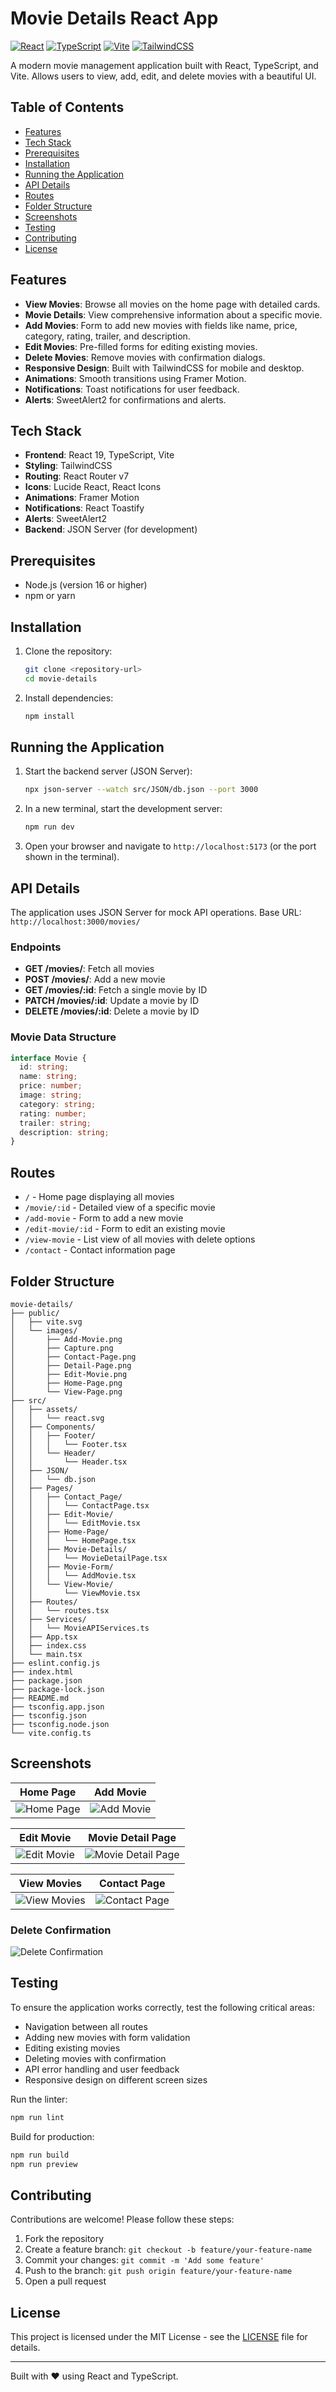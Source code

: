 # Movie Details React App

[![React](https://img.shields.io/badge/React-19.1.1-blue.svg)](https://reactjs.org/)
[![TypeScript](https://img.shields.io/badge/TypeScript-5.8.3-blue.svg)](https://www.typescriptlang.org/)
[![Vite](https://img.shields.io/badge/Vite-7.1.7-yellow.svg)](https://vitejs.dev/)
[![TailwindCSS](https://img.shields.io/badge/TailwindCSS-4.1.13-blue.svg)](https://tailwindcss.com/)

A modern movie management application built with React, TypeScript, and Vite. Allows users to view, add, edit, and delete movies with a beautiful UI.

## Table of Contents

- [Features](#features)
- [Tech Stack](#tech-stack)
- [Prerequisites](#prerequisites)
- [Installation](#installation)
- [Running the Application](#running-the-application)
- [API Details](#api-details)
- [Routes](#routes)
- [Folder Structure](#folder-structure)
- [Screenshots](#screenshots)
- [Testing](#testing)
- [Contributing](#contributing)
- [License](#license)

## Features

- **View Movies**: Browse all movies on the home page with detailed cards.
- **Movie Details**: View comprehensive information about a specific movie.
- **Add Movies**: Form to add new movies with fields like name, price, category, rating, trailer, and description.
- **Edit Movies**: Pre-filled forms for editing existing movies.
- **Delete Movies**: Remove movies with confirmation dialogs.
- **Responsive Design**: Built with TailwindCSS for mobile and desktop.
- **Animations**: Smooth transitions using Framer Motion.
- **Notifications**: Toast notifications for user feedback.
- **Alerts**: SweetAlert2 for confirmations and alerts.

## Tech Stack

- **Frontend**: React 19, TypeScript, Vite
- **Styling**: TailwindCSS
- **Routing**: React Router v7
- **Icons**: Lucide React, React Icons
- **Animations**: Framer Motion
- **Notifications**: React Toastify
- **Alerts**: SweetAlert2
- **Backend**: JSON Server (for development)

## Prerequisites

- Node.js (version 16 or higher)
- npm or yarn

## Installation

1. Clone the repository:
   ```bash
   git clone <repository-url>
   cd movie-details
   ```

2. Install dependencies:
   ```bash
   npm install
   ```

## Running the Application

1. Start the backend server (JSON Server):
   ```bash
   npx json-server --watch src/JSON/db.json --port 3000
   ```

2. In a new terminal, start the development server:
   ```bash
   npm run dev
   ```

3. Open your browser and navigate to `http://localhost:5173` (or the port shown in the terminal).

## API Details

The application uses JSON Server for mock API operations. Base URL: `http://localhost:3000/movies/`

### Endpoints

- **GET /movies/**: Fetch all movies
- **POST /movies/**: Add a new movie
- **GET /movies/:id**: Fetch a single movie by ID
- **PATCH /movies/:id**: Update a movie by ID
- **DELETE /movies/:id**: Delete a movie by ID

### Movie Data Structure

```typescript
interface Movie {
  id: string;
  name: string;
  price: number;
  image: string;
  category: string;
  rating: number;
  trailer: string;
  description: string;
}
```

## Routes

- `/` - Home page displaying all movies
- `/movie/:id` - Detailed view of a specific movie
- `/add-movie` - Form to add a new movie
- `/edit-movie/:id` - Form to edit an existing movie
- `/view-movie` - List view of all movies with delete options
- `/contact` - Contact information page

## Folder Structure

```
movie-details/
├── public/
│   ├── vite.svg
│   └── images/
│       ├── Add-Movie.png
│       ├── Capture.png
│       ├── Contact-Page.png
│       ├── Detail-Page.png
│       ├── Edit-Movie.png
│       ├── Home-Page.png
│       └── View-Page.png
├── src/
│   ├── assets/
│   │   └── react.svg
│   ├── Components/
│   │   ├── Footer/
│   │   │   └── Footer.tsx
│   │   └── Header/
│   │       └── Header.tsx
│   ├── JSON/
│   │   └── db.json
│   ├── Pages/
│   │   ├── Contact_Page/
│   │   │   └── ContactPage.tsx
│   │   ├── Edit-Movie/
│   │   │   └── EditMovie.tsx
│   │   ├── Home-Page/
│   │   │   └── HomePage.tsx
│   │   ├── Movie-Details/
│   │   │   └── MovieDetailPage.tsx
│   │   ├── Movie-Form/
│   │   │   └── AddMovie.tsx
│   │   └── View-Movie/
│   │       └── ViewMovie.tsx
│   ├── Routes/
│   │   └── routes.tsx
│   ├── Services/
│   │   └── MovieAPIServices.ts
│   ├── App.tsx
│   ├── index.css
│   └── main.tsx
├── eslint.config.js
├── index.html
├── package.json
├── package-lock.json
├── README.md
├── tsconfig.app.json
├── tsconfig.json
├── tsconfig.node.json
└── vite.config.ts
```

## Screenshots

| Home Page | Add Movie |
|-----------|-----------|
| ![Home Page](./public/images/Home-Page.png) | ![Add Movie](./public/images/Add-Movie.png) |

| Edit Movie | Movie Detail Page |
|------------|-------------------|
| ![Edit Movie](./public/images/Edit-Movie.png) | ![Movie Detail Page](./public/images/Detail-Page.PNG) |

| View Movies | Contact Page |
|-------------|--------------|
| ![View Movies](./public/images/View-Page.png) | ![Contact Page](./public/images/Contact-Page.png) |

### Delete Confirmation
![Delete Confirmation](./public/images/Capture.png)

## Testing

To ensure the application works correctly, test the following critical areas:

- Navigation between all routes
- Adding new movies with form validation
- Editing existing movies
- Deleting movies with confirmation
- API error handling and user feedback
- Responsive design on different screen sizes

Run the linter:
```bash
npm run lint
```

Build for production:
```bash
npm run build
npm run preview
```

## Contributing

Contributions are welcome! Please follow these steps:

1. Fork the repository
2. Create a feature branch: `git checkout -b feature/your-feature-name`
3. Commit your changes: `git commit -m 'Add some feature'`
4. Push to the branch: `git push origin feature/your-feature-name`
5. Open a pull request

## License

This project is licensed under the MIT License - see the [LICENSE](LICENSE) file for details.

---

Built with ❤️ using React and TypeScript.
